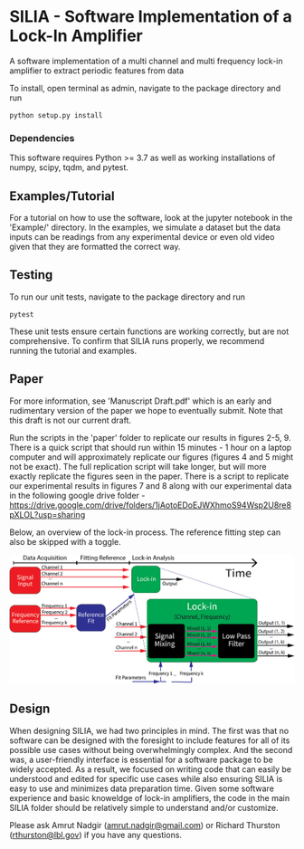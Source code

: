 # SILIA - Software Implementation of a Lock-In Amplifier

A software implementation of a multi channel and multi frequency lock-in amplifier to extract periodic features from data

To install, open terminal as admin, navigate to the package directory and run 
~~~ 
python setup.py install
~~~
### Dependencies

This software requires Python >= 3.7 as well as working installations of numpy, scipy, tqdm, and pytest. 


## Examples/Tutorial

For a tutorial on how to use the software, look at the jupyter notebook in the 'Example/' directory. In the examples, we simulate a dataset but the data inputs can be readings from any experimental device or even old video given that they are formatted the correct way.

## Testing

To run our unit tests, navigate to the package directory and run
~~~ 
pytest
~~~
These unit tests ensure certain functions are working correctly, but are not comprehensive. To confirm that SILIA runs properly, we recommend running the tutorial and examples. 

## Paper

For more information, see 'Manuscript Draft.pdf' which is an early and rudimentary version of the paper we hope to eventually submit. Note that this draft is not our current draft.

Run the scripts in the 'paper' folder to replicate our results in figures 2-5, 9. There is a quick script that should run within 15 minutes - 1 hour on a laptop computer and will approximately replicate our figures (figures 4 and 5 might not be exact). The full replication script will take longer, but will more exactly replicate the figures seen in the paper. There is a script to replicate our experimental results in figures 7 and 8 along with our experimental data in the following google drive folder - https://drive.google.com/drive/folders/1jAotoEDoEJWXhmoS94Wsp2U8re8pXLOL?usp=sharing
 
Below, an overview of the lock-in process. The reference fitting step can also be skipped with a toggle. 

![Alt text](images/general_code_diagram.png?raw=true "General Code Summary")

## Design
When designing SILIA, we had two principles in mind. The first was that no software can be designed with the foresight to include features for all of its possible use cases without being overwhelmingly complex. And the second was, a user-friendly interface is essential for a software package to be widely accepted. As a result, we focused on writing code that can easily be understood and edited for specific use cases while also ensuring SILIA is easy to use and minimizes data preparation time. Given some software experience and basic knoweldge of lock-in amplifiers, the code in the main SILIA folder should be relatively simple to understand and/or customize. 

Please ask Amrut Nadgir (amrut.nadgir@gmail.com) or Richard Thurston (rthurston@lbl.gov) if you have any questions. 
